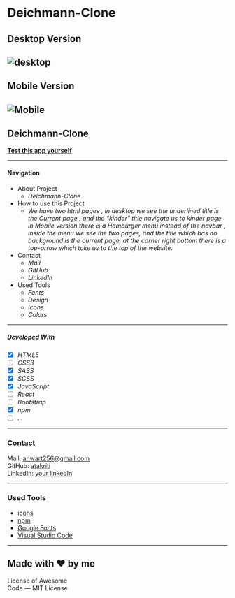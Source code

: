 # Deichmann-Clone
## Desktop Version
![desktop](./src/images/readme/desktop.gif)
---
## Mobile Version
![Mobile](./src/images/readme/mobile.gif)
----
## Deichmann-Clone

**[Test this app yourself](https://atakriti.github.io/deichmann-clone/)**

---

#### Navigation

- About Project
  - _Deichmann-Clone_
- How to use this Project
  - _We have two html pages , in desktop we see the underlined title is the Current page , and the "kinder" title navigate us to kinder page.
  in Mobile version there is a Hamburger menu instead of the navbar , inside the menu we see the two pages, and the title which has no background is the current page, at the corner right bottom there is a top-arrow which take us to the top of the website._
- Contact
  - _Mail_
  - _GitHub_
  - _LinkedIn_
- Used Tools
  - _Fonts_
  - _Design_
  - _Icons_
  - _Colors_

---

##### Developed With

- [x] _HTML5_
- [ ] _CSS3_
- [x] _SASS_
- [x] _SCSS_
- [x] _JavaScript_
- [ ] _React_
- [ ] _Bootstrap_
- [x] _npm_
- [ ] _..._

---

### Contact

Mail: <anwart256@gmail.com><br>
GitHub: [atakriti](https://github.com/atakriti)<br>
LinkedIn: [your linkedIn](#)

---

### Used Tools

- [icons](https://)
- [npm](https://www.npmjs.com/)
- [Google Fonts](https://fonts.google.com/)
- [Visual Studio Code](https://code.visualstudio.com/)

---

Made with ❤️ by me
----
License of Awesome <br>
Code — MIT License